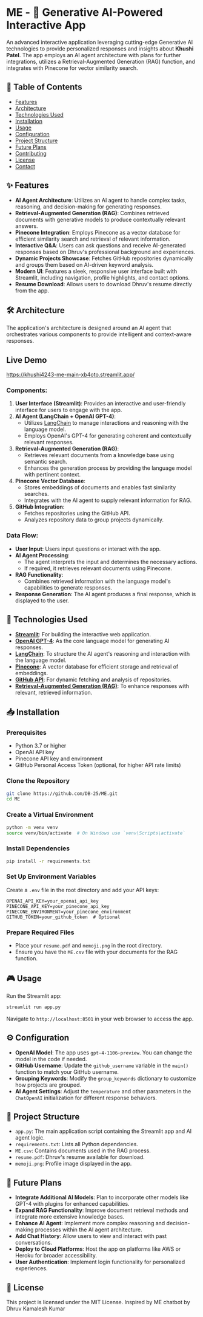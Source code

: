 # ME - 🤖 Generative AI-Powered Interactive App

An advanced interactive application leveraging cutting-edge Generative AI technologies to provide personalized responses and insights about **Khushi Patel**. The app employs an AI agent architecture with plans for further integrations, utilizes a Retrieval-Augmented Generation (RAG) function, and integrates with Pinecone for vector similarity search.

## 📖 Table of Contents

- [Features](#-features)
- [Architecture](#-architecture)
- [Technologies Used](#-technologies-used)
- [Installation](#-installation)
- [Usage](#-usage)
- [Configuration](#-configuration)
- [Project Structure](#-project-structure)
- [Future Plans](#-future-plans)
- [Contributing](#-contributing)
- [License](#-license)
- [Contact](#-contact)

## ✨ Features

- **AI Agent Architecture**: Utilizes an AI agent to handle complex tasks, reasoning, and decision-making for generating responses.
- **Retrieval-Augmented Generation (RAG)**: Combines retrieved documents with generative models to produce contextually relevant answers.
- **Pinecone Integration**: Employs Pinecone as a vector database for efficient similarity search and retrieval of relevant information.
- **Interactive Q&A**: Users can ask questions and receive AI-generated responses based on Dhruv's professional background and experiences.
- **Dynamic Projects Showcase**: Fetches GitHub repositories dynamically and groups them based on AI-driven keyword analysis.
- **Modern UI**: Features a sleek, responsive user interface built with Streamlit, including navigation, profile highlights, and contact options.
- **Resume Download**: Allows users to download Dhruv's resume directly from the app.

## 🛠️ Architecture

The application's architecture is designed around an AI agent that orchestrates various components to provide intelligent and context-aware responses.

## Live Demo
https://khushi4243-me-main-xb4oto.streamlit.app/ 

### Components:

1. **User Interface (Streamlit)**: Provides an interactive and user-friendly interface for users to engage with the app.
2. **AI Agent (LangChain + OpenAI GPT-4)**:
   - Utilizes [LangChain](https://github.com/hwchase17/langchain) to manage interactions and reasoning with the language model.
   - Employs OpenAI's GPT-4 for generating coherent and contextually relevant responses.
3. **Retrieval-Augmented Generation (RAG)**:
   - Retrieves relevant documents from a knowledge base using semantic search.
   - Enhances the generation process by providing the language model with pertinent context.
4. **Pinecone Vector Database**:
   - Stores embeddings of documents and enables fast similarity searches.
   - Integrates with the AI agent to supply relevant information for RAG.
5. **GitHub Integration**:
   - Fetches repositories using the GitHub API.
   - Analyzes repository data to group projects dynamically.

### Data Flow:

- **User Input**: Users input questions or interact with the app.
- **AI Agent Processing**:
  - The agent interprets the input and determines the necessary actions.
  - If required, it retrieves relevant documents using Pinecone.
- **RAG Functionality**:
  - Combines retrieved information with the language model's capabilities to generate responses.
- **Response Generation**: The AI agent produces a final response, which is displayed to the user.

## 🚀 Technologies Used

- **[Streamlit](https://streamlit.io/)**: For building the interactive web application.
- **[OpenAI GPT-4](https://openai.com/)**: As the core language model for generating AI responses.
- **[LangChain](https://github.com/hwchase17/langchain)**: To structure the AI agent's reasoning and interaction with the language model.
- **[Pinecone](https://www.pinecone.io/)**: A vector database for efficient storage and retrieval of embeddings.
- **[GitHub API](https://docs.github.com/en/rest)**: For dynamic fetching and analysis of repositories.
- **[Retrieval-Augmented Generation (RAG)](https://www.pinecone.io/learn/retrieval-augmented-generation/)**: To enhance responses with relevant, retrieved information.

## 📥 Installation

### Prerequisites

- Python 3.7 or higher
- OpenAI API key
- Pinecone API key and environment
- GitHub Personal Access Token (optional, for higher API rate limits)

### Clone the Repository

```bash
git clone https://github.com/DB-25/ME.git
cd ME
```

### Create a Virtual Environment

```bash
python -m venv venv
source venv/bin/activate  # On Windows use `venv\Scripts\activate`
```

### Install Dependencies

```bash
pip install -r requirements.txt
```

### Set Up Environment Variables

Create a `.env` file in the root directory and add your API keys:

```env
OPENAI_API_KEY=your_openai_api_key
PINECONE_API_KEY=your_pinecone_api_key
PINECONE_ENVIRONMENT=your_pinecone_environment
GITHUB_TOKEN=your_github_token  # Optional
```

### Prepare Required Files

- Place your `resume.pdf` and `memoji.png` in the root directory.
- Ensure you have the `ME.csv` file with your documents for the RAG function.

## 🎮 Usage

Run the Streamlit app:

```bash
streamlit run app.py
```

Navigate to `http://localhost:8501` in your web browser to access the app.

## ⚙️ Configuration

- **OpenAI Model**: The app uses `gpt-4-1106-preview`. You can change the model in the code if needed.
- **GitHub Username**: Update the `github_username` variable in the `main()` function to match your GitHub username.
- **Grouping Keywords**: Modify the `group_keywords` dictionary to customize how projects are grouped.
- **AI Agent Settings**: Adjust the `temperature` and other parameters in the `ChatOpenAI` initialization for different response behaviors.

## 📁 Project Structure

- `app.py`: The main application script containing the Streamlit app and AI agent logic.
- `requirements.txt`: Lists all Python dependencies.
- `ME.csv`: Contains documents used in the RAG process.
- `resume.pdf`: Dhruv's resume available for download.
- `memoji.png`: Profile image displayed in the app.

## 🔮 Future Plans

- **Integrate Additional AI Models**: Plan to incorporate other models like GPT-4 with plugins for enhanced capabilities.
- **Expand RAG Functionality**: Improve document retrieval methods and integrate more extensive knowledge bases.
- **Enhance AI Agent**: Implement more complex reasoning and decision-making processes within the AI agent architecture.
- **Add Chat History**: Allow users to view and interact with past conversations.
- **Deploy to Cloud Platforms**: Host the app on platforms like AWS or Heroku for broader accessibility.
- **User Authentication**: Implement login functionality for personalized experiences.

## 📄 License

This project is licensed under the MIT License.
Inspired by ME chatbot by Dhruv Kamalesh Kumar
